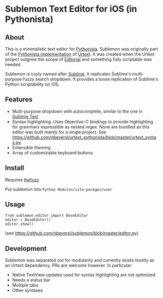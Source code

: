 # Sublemon Text Editor for iOS (in Pythonista)

## About

This is a minimalistic text editor for [Pythonista](https://omz-software.com/pythonista/). Sublemon was originally part of the [Pythonista implementation](https://github.com/nbeversl/urtext_pythonista) of [Urtext](https://urtext.co/). It was created when the Urtext project outgrew the scope of [Editorial](https://omz-software.com/editorial/) and something fully scriptable was needed.

Sublemon is coyly named after [Sublime](https://www.sublimetext.com/). It replicates Sublime's multi-purpose fuzzy search dropdown. It provides a loose replication of Sublime's Python scriptability on iOS.

## Features

- Multi-purpose dropdown with autocomplete, similar to the one in [Sublime Text](https://www.sublimetext.com/)
- Syntax highlighting. Uses Objective-C bindings to provide highlighting for grammars expressible as nested regex. None are bundled as this editor was built mainly for a single project. See https://github.com/nbeversl/urtext_pythonista/blob/master/urtext_syntax.py. 
- Extensible theming
- Array of customizable keyboard buttons

## Install

Requires [thefuzz](https://github.com/seatgeek/thefuzz)

Put sublemon into `Python Modules/site-packges/user`

## Usage

```
from sublemon.editor import BaseEditor
editor = BaseEditor()
editor.show()
```

(see https://github.com/nbeversl/sublemon/blob/master/editor.py).

## Development

Sublemon was separated out for modularity and currently exists mostly as an Urtext dependency. PRs are welcome however. In particular:

- Native TextView updates used for syntax highlighting are not optimized
- Needs a status bar
- Multiple tabs
- Other syntaxes
